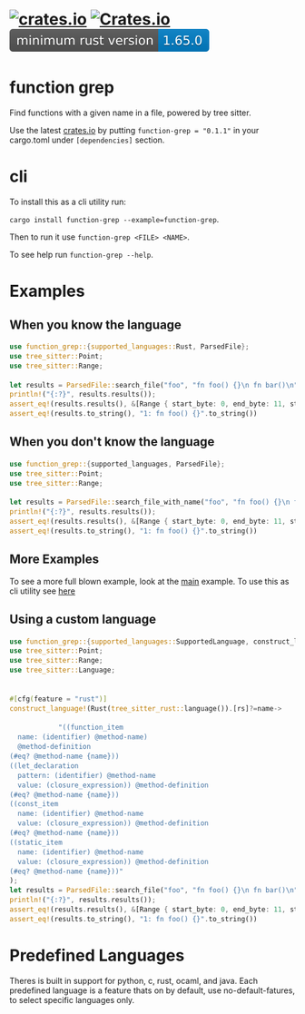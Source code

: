 # [![crates.io](https://img.shields.io/crates/v/function-grep.svg?label=latest%20version)](https://crates.io/crates/function-grep) [![Crates.io](https://img.shields.io/crates/d/function-grep?label=crates.io%20downloads)](https://crates.io/crates/function-grep) ![msrv](https://raw.githubusercontent.com/mendelsshop/git_function_history/main/resources/function-grep_msrv.svg)
# function grep
Find functions with a given name in a file, powered by tree sitter.

Use the latest [crates.io](https://crates.io/crates/function-grep) by putting `function-grep = "0.1.1"` in your cargo.toml under `[dependencies]` section.

# cli
To install this as a cli utility run:

`cargo install function-grep --example=function-grep`.

Then to run it use `function-grep <FILE> <NAME>`.

To see help run `function-grep --help`.


# Examples
## When you know the language 
```rust
use function_grep::{supported_languages::Rust, ParsedFile};
use tree_sitter::Point;
use tree_sitter::Range;

let results = ParsedFile::search_file("foo", "fn foo() {}\n fn bar()\n", &Rust).unwrap();
println!("{:?}", results.results());
assert_eq!(results.results(), &[Range { start_byte: 0, end_byte: 11, start_point: Point { row: 0, column: 0 }, end_point: Point { row: 0, column: 11 } }]);
assert_eq!(results.to_string(), "1: fn foo() {}".to_string())
```

## When you don't know the language 

```rust
use function_grep::{supported_languages, ParsedFile};
use tree_sitter::Point;
use tree_sitter::Range;

let results = ParsedFile::search_file_with_name("foo", "fn foo() {}\n fn bar()\n", "test.rs",  supported_languages::predefined_languages()).unwrap();
println!("{:?}", results.results());
assert_eq!(results.results(), &[Range { start_byte: 0, end_byte: 11, start_point: Point { row: 0, column: 0 }, end_point: Point { row: 0, column: 11 } }]);
assert_eq!(results.to_string(), "1: fn foo() {}".to_string())
```

## More Examples

To see a more full blown example, look at the [main](https://github.com/mendelsshop/git_function_history/blob/main/function-grep/examples/main.rs) example.
To use this as cli utility see [here](#cli)

## Using a custom language
```rust
use function_grep::{supported_languages::SupportedLanguage, construct_language, ParsedFile};
use tree_sitter::Point;
use tree_sitter::Range;
use tree_sitter::Language;


#[cfg(feature = "rust")]
construct_language!(Rust(tree_sitter_rust::language()).[rs]?=name->

            "((function_item
  name: (identifier) @method-name)
  @method-definition
(#eq? @method-name {name}))
((let_declaration
  pattern: (identifier) @method-name
  value: (closure_expression)) @method-definition
(#eq? @method-name {name}))
((const_item
  name: (identifier) @method-name
  value: (closure_expression)) @method-definition
(#eq? @method-name {name}))
((static_item
  name: (identifier) @method-name
  value: (closure_expression)) @method-definition
(#eq? @method-name {name}))"
);
let results = ParsedFile::search_file("foo", "fn foo() {}\n fn bar()\n", &Rust).unwrap();
println!("{:?}", results.results());
assert_eq!(results.results(), &[Range { start_byte: 0, end_byte: 11, start_point: Point { row: 0, column: 0 }, end_point: Point { row: 0, column: 11 } }]);
assert_eq!(results.to_string(), "1: fn foo() {}".to_string())
```

# Predefined Languages

Theres is built in support for python, c, rust, ocaml, and java.
Each predefined language is a feature thats on by default, use no-default-fatures, to select specific languages only.
